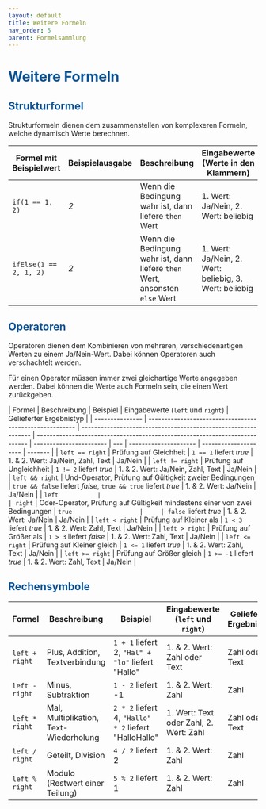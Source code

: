 ```yaml
---
layout: default
title: Weitere Formeln
nav_order: 5
parent: Formelsammlung
---
```


# <span style="color:#0b5394">**Weitere Formeln**</span>

## <span style="color:#0b5394">**Strukturformel**</span>

Strukturformeln dienen dem zusammenstellen von komplexeren Formeln, welche dynamisch Werte berechnen.

| Formel mit Beispielwert | Beispielausgabe | Beschreibung                                                                 | Eingabewerte (Werte in den Klammern)                   |
| ----------------------- | --------------- | ---------------------------------------------------------------------------- | ------------------------------------------------------ |
| `if(1 == 1, 2)`         | _2_             | Wenn die Bedingung wahr ist, dann liefere `then` Wert                        | 1. Wert: Ja/Nein, 2. Wert: beliebig                    |
| `ifElse(1 == 2, 1, 2)`  | _2_             | Wenn die Bedingung wahr ist, dann liefere `then` Wert, ansonsten `else` Wert | 1. Wert: Ja/Nein, 2. Wert: beliebig, 3. Wert: beliebig |

## <span style="color:#0b5394">**Operatoren**</span>

Operatoren dienen dem Kombinieren von mehreren, verschiedenartigen Werten zu einem Ja/Nein-Wert. Dabei können Operatoren auch verschachtelt werden.

Für einen Operator müssen immer zwei gleichartige Werte angegeben werden. Dabei können die Werte auch Formeln sein, die einen Wert zurückgeben.

| Formel          | Beschreibung                                            | Beispiel                                                       | Eingabewerte (`left` und `right`)                                           | Gelieferter Ergebnistyp |
| --------------- | ------------------------------------------------------- | -------------------------------------------------------------- | --------------------------------------------------------------------------- | ----------------------- | --- | --------------------- | --------------------- | ------- |
| `left == right` | Prüfung auf Gleichheit                                  | `1 == 1` liefert _true_                                        | 1. & 2. Wert: Ja/Nein, Zahl, Text                                           | Ja/Nein                 |
| `left != right` | Prüfung auf Ungleichheit                                | `1 != 2` liefert _true_                                        | 1. & 2. Wert: Ja/Nein, Zahl, Text                                           | Ja/Nein                 |
| `left && right` | Und-Operator, Prüfung auf Gültigkeit zweier Bedingungen | `true && false` liefert _false_, `true && true` liefert _true_ | 1. & 2. Wert: Ja/Nein                                                       | Ja/Nein                 |
| `left           |                                                         | right`                                                         | Oder-Operator, Prüfung auf Gültigkeit mindestens einer von zwei Bedingungen | `true                   |     | false` liefert _true_ | 1. & 2. Wert: Ja/Nein | Ja/Nein |
| `left < right`  | Prüfung auf Kleiner als                                 | `1 < 3` liefert _true_                                         | 1. & 2. Wert: Zahl, Text                                                    | Ja/Nein                 |
| `left > right`  | Prüfung auf Größer als                                  | `1 > 3` liefert _false_                                        | 1. & 2. Wert: Zahl, Text                                                    | Ja/Nein                 |
| `left <= right` | Prüfung auf Kleiner gleich                              | `1 <= 1` liefert _true_                                        | 1. & 2. Wert: Zahl, Text                                                    | Ja/Nein                 |
| `left >= right` | Prüfung auf Größer gleich                               | `1 >= -1` liefert _true_                                       | 1. & 2. Wert: Zahl, Text                                                    | Ja/Nein                 |

## <span style="color:#0b5394">**Rechensymbole**</span>

| Formel         | Beschreibung                           | Beispiel                                              | Eingabewerte (`left` und `right`)      | Gelieferter Ergebnistyp |
| -------------- | -------------------------------------- | ----------------------------------------------------- | -------------------------------------- | ----------------------- |
| `left + right` | Plus, Addition, Textverbindung         | `1 + 1` liefert 2, `"Hal" + "lo"` liefert "Hallo"     | 1. & 2. Wert: Zahl oder Text           | Zahl oder Text          |
| `left - right` | Minus, Subtraktion                     | `1 - 2` liefert -1                                    | 1. & 2. Wert: Zahl                     | Zahl                    |
| `left * right` | Mal, Multiplikation, Text-Wiederholung | `2 * 2` liefert 4, `"Hallo" * 2` liefert "HalloHallo" | 1. Wert: Text oder Zahl, 2. Wert: Zahl | Zahl oder Text          |
| `left / right` | Geteilt, Division                      | `4 / 2` liefert 2                                     | 1. & 2. Wert: Zahl                     | Zahl                    |
| `left % right` | Modulo (Restwert einer Teilung)        | `5 % 2` liefert 1                                     | 1. & 2. Wert: Zahl                     | Zahl                    |
